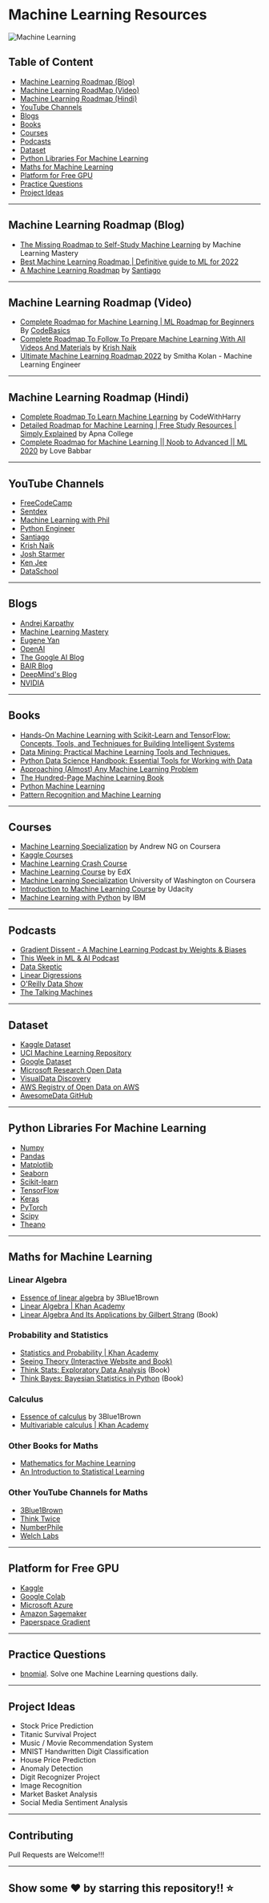 # Machine Learning Resources


![Machine Learning](https://user-images.githubusercontent.com/88129183/194419153-0da360ef-1237-4817-bccc-8f7e27f6dd98.png)


## Table of Content
* [Machine Learning Roadmap (Blog)](#machine-learning-roadmap-blog)
* [Machine Learning RoadMap (Video)](#machine-learning-roadmap-video)
* [Machine Learning Roadmap (Hindi)](#machine-learning-roadmap-hindi)
* [YouTube Channels](#youtube-channels)
* [Blogs](#blogs)
* [Books](#books)
* [Courses](#courses)
* [Podcasts](#podcasts)
* [Dataset](#dataset)
* [Python Libraries For Machine Learning](#python-libraries-for-machine-learning)
* [Maths for Machine Learning](#maths-for-machine-learning)
* [Platform for Free GPU](#platform-for-free-gpu)
* [Practice Questions](#practice-questions)
* [Project Ideas](#project-ideas)


***

## Machine Learning Roadmap (Blog)
* [The Missing Roadmap to Self-Study Machine Learning](https://machinelearningmastery.com/machine-learning-roadmap-your-self-study-guide-to-machine-learning/) by Machine Learning Mastery
* [Best Machine Learning Roadmap | Definitive guide to ML for 2022](https://myriadbrain.com/machine-learning-roadmap/)
* [A Machine Learning Roadmap](https://medium.com/@svpino/a-machine-learning-roadmap-c41b0237063c) by [Santiago](https://twitter.com/svpino)

***

## Machine Learning Roadmap (Video)
* [Complete Roadmap for Machine Learning | ML Roadmap for Beginners](https://www.youtube.com/watch?v=T4MLrtOKPjY&t=51s) By [CodeBasics](https://twitter.com/codebasicshub)
* [Complete Roadmap To Follow To Prepare Machine Learning With All Videos And Materials](https://www.youtube.com/watch?v=VOpETRQGXy0&t=4s) by [Krish Naik](https://twitter.com/Krishnaik06)
* [Ultimate Machine Learning Roadmap 2022](https://www.youtube.com/watch?v=y4o9hrSCDPI) by Smitha Kolan - Machine Learning Engineer

***

## Machine Learning Roadmap (Hindi)
* [Complete Roadmap To Learn Machine Learning](https://www.youtube.com/watch?v=pHiMN_gy9mk) by CodeWithHarry
* [Detailed Roadmap for Machine Learning | Free Study Resources | Simply Explained](https://www.youtube.com/watch?v=1vsmaEfbnoE) by Apna College
* [Complete Roadmap for Machine Learning || Noob to Advanced || ML 2020](https://www.youtube.com/watch?v=mlxoB3wI9eY) by Love Babbar

***

## YouTube Channels
* [FreeCodeCamp](https://www.youtube.com/c/Freecodecamp)
* [Sentdex](https://www.youtube.com/c/sentdex)
* [Machine Learning with Phil](https://www.youtube.com/c/MachineLearningwithPhil)
* [Python Engineer](https://www.youtube.com/c/PythonEngineer)
* [Santiago](https://www.youtube.com/c/Santiagox0)
* [Krish Naik](https://www.youtube.com/user/krishnaik06)
* [Josh Starmer](https://www.youtube.com/user/krishnaik06)
* [Ken Jee](https://www.youtube.com/c/KenJee1)
* [DataSchool](https://www.youtube.com/c/dataschool)

***

## Blogs
* [Andrej Karpathy](https://karpathy.github.io/)
* [Machine Learning Mastery](https://machinelearningmastery.com/blog/)
* [Eugene Yan](https://eugeneyan.com/) 
* [OpenAI](https://openai.com/blog/)
* [The Google AI Blog](https://ai.googleblog.com/)
* [BAIR Blog](https://bair.berkeley.edu/blog/)
* [DeepMind's Blog](https://deepmind.com/blog/)
* [NVIDIA](https://blogs.nvidia.com/blog/category/deep-learning/)

***

## Books
* [Hands-On Machine Learning with Scikit-Learn and TensorFlow: Concepts, Tools, and Techniques for Building Intelligent Systems](https://amzn.to/3iLFiRm)
* [Data Mining: Practical Machine Learning Tools and Techniques.](https://amzn.to/340LRLA)
* [Python Data Science Handbook: Essential Tools for Working with Data](https://amzn.to/31Vno7J)
* [Approaching (Almost) Any Machine Learning Problem](https://www.amzn.com/8269211508)
* [The Hundred-Page Machine Learning Book](https://www.amzn.com/199957950X)
* [Python Machine Learning](https://amzn.to/3kP4A2M)
* [Pattern Recognition and Machine Learning](https://www.amzn.com/0387310738)

***

## Courses
* [Machine Learning Specialization](https://www.coursera.org/specializations/machine-learning-introduction) by Andrew NG on Coursera
* [Kaggle Courses](https://www.kaggle.com/learn/overview)
* [Machine Learning Crash Course](https://developers.google.com/machine-learning/crash-course/)
* [Machine Learning Course](https://www.edx.org/course/machine-learning) by EdX
* [Machine Learning Specialization](https://www.coursera.org/specializations/machine-learning) University of Washington on Coursera
* [Introduction to Machine Learning Course](https://www.udacity.com/course/intro-to-machine-learning--ud120) by Udacity
* [Machine Learning with Python](https://www.coursera.org/learn/machine-learning-with-python) by IBM

***

## Podcasts
* [Gradient Dissent - A Machine Learning Podcast by Weights & Biases](https://open.spotify.com/show/7o9r3fFig3MhTJwehXDbXm)
* [This Week in ML & AI Podcast](https://twimlai.com/podcast/twimlai/)
* [Data Skeptic](https://dataskeptic.com/)
* [Linear Digressions](http://lineardigressions.com/)
* [O'Reilly Data Show](https://www.oreilly.com/radar/topics/oreilly-data-show-podcast/)
* [The Talking Machines](https://www.thetalkingmachines.com/)

***

## Dataset
* [Kaggle Dataset](https://www.kaggle.com/datasets)
* [UCI Machine Learning Repository](https://archive.ics.uci.edu/ml/index.php)
* [Google Dataset](https://datasetsearch.research.google.com/)
* [Microsoft Research Open Data](https://msropendata.com/)
* [VisualData Discovery](https://visualdata.io/discovery)
* [AWS Registry of Open Data on AWS](https://registry.opendata.aws/)
* [AwesomeData GitHub](https://github.com/awesomedata/awesome-public-datasets)

***

## Python Libraries For Machine Learning
* [Numpy](https://numpy.org/)
* [Pandas](https://pandas.pydata.org/)
* [Matplotlib](https://matplotlib.org/)
* [Seaborn](https://seaborn.pydata.org/)
* [Scikit-learn](https://scikit-learn.org/stable/index.html)
* [TensorFlow](https://tensorflow.org/)
* [Keras](https://keras.io/)
* [PyTorch](https://pytorch.org/)
* [Scipy](https://scipy.org/)
* [Theano](https://pypi.org/project/Theano/)

***

## Maths for Machine Learning

### Linear Algebra
* [Essence of linear algebra](https://www.youtube.com/playlist?list=PLZHQObOWTQDPD3MizzM2xVFitgF8hE_ab) by 3Blue1Brown
* [Linear Algebra | Khan Academy](https://www.khanacademy.org/math/linear-algebra)
* [Linear Algebra And Its Applications by Gilbert Strang](https://www.amazon.in/Linear-Algebra-Applications-Gilbert-Strang/dp/8131501728) (Book)

### Probability and Statistics
* [Statistics and Probability | Khan Academy](https://www.khanacademy.org/math/statistics-probability)
* [Seeing Theory (Interactive Website and Book)](https://seeing-theory.brown.edu/)
* [Think Stats: Exploratory Data Analysis](https://www.amazon.in/Think-Stats-Allen-B-Downey/dp/9351108562) (Book)
* [Think Bayes: Bayesian Statistics in Python](https://www.amazon.in/Think-Bayes-Bayesian-Statistics-Python/dp/9351102963) (Book)

### Calculus
* [Essence of calculus](https://www.youtube.com/playlist?list=PLZHQObOWTQDMsr9K-rj53DwVRMYO3t5Yr) by 3Blue1Brown
* [Multivariable calculus | Khan Academy](https://www.khanacademy.org/math/multivariable-calculus)

### Other Books for Maths
* [Mathematics for Machine Learning](https://www.amazon.in/Mathematics-Machine-Learning-Peter-Deisenroth/dp/1108470041)
* [An Introduction to Statistical Learning](https://www.amazon.in/Introduction-Statistical-Learning-Applications-Statistics/dp/1461471370)

### Other YouTube Channels for Maths
* [3Blue1Brown](https://www.youtube.com/c/3blue1brown)
* [Think Twice](https://www.youtube.com/c/ThinkTwiceLtu)
* [NumberPhile](https://www.youtube.com/c/numberphile)
* [Welch Labs](https://www.youtube.com/c/WelchLabsVideo)

***

## Platform for Free GPU
* [Kaggle](https://www.kaggle.com/)
* [Google Colab](https://colab.research.google.com/)
* [Microsoft Azure](https://azure.microsoft.com/en-in/products/machine-learning/)
* [Amazon Sagemaker](https://aws.amazon.com/sagemaker/)
* [Paperspace Gradient](https://www.paperspace.com/gradient)

***

## Practice Questions
* [bnomial](https://today.bnomial.com/). Solve one Machine Learning questions daily.

***

## Project Ideas
* Stock Price Prediction
* Titanic Survival Project
* Music / Movie Recommendation System
* MNIST Handwritten Digit Classification
* House Price Prediction
* Anomaly Detection
* Digit Recognizer Project
* Image Recognition
* Market Basket Analysis
* Social Media Sentiment Analysis

***

## Contributing
Pull Requests are Welcome!!!

*** 
## Show some ❤️ by starring this repository!! ⭐
